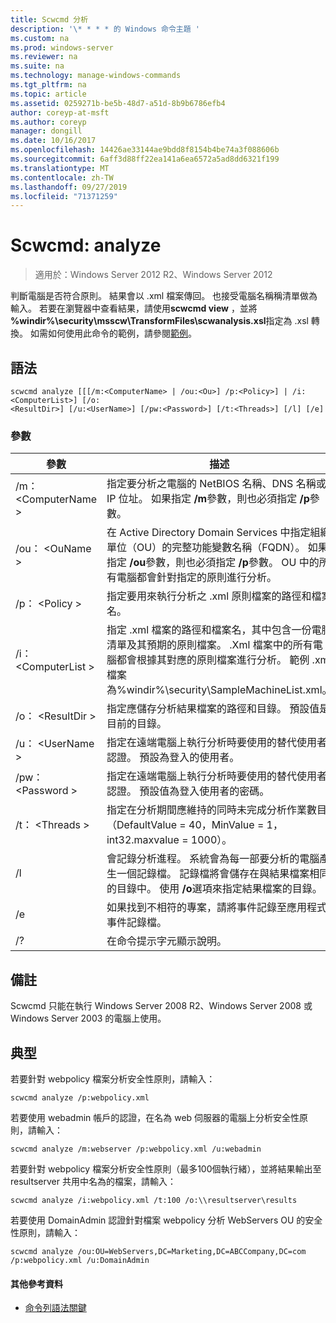 ```yaml
---
title: Scwcmd 分析
description: '\* * * * 的 Windows 命令主題 '
ms.custom: na
ms.prod: windows-server
ms.reviewer: na
ms.suite: na
ms.technology: manage-windows-commands
ms.tgt_pltfrm: na
ms.topic: article
ms.assetid: 0259271b-be5b-48d7-a51d-8b9b6786efb4
author: coreyp-at-msft
ms.author: coreyp
manager: dongill
ms.date: 10/16/2017
ms.openlocfilehash: 14426ae33144ae9bdd8f8154b4be74a3f088606b
ms.sourcegitcommit: 6aff3d88ff22ea141a6ea6572a5ad8dd6321f199
ms.translationtype: MT
ms.contentlocale: zh-TW
ms.lasthandoff: 09/27/2019
ms.locfileid: "71371259"
---
```

# <a name="scwcmd-analyze"></a>Scwcmd: analyze

> 適用於：Windows Server 2012 R2、Windows Server 2012

判斷電腦是否符合原則。 結果會以 .xml 檔案傳回。 也接受電腦名稱稱清單做為輸入。 若要在瀏覽器中查看結果，請使用**scwcmd view** ，並將 **%windir%\security\msscw\TransformFiles\scwanalysis.xsl**指定為 .xsl 轉換。 如需如何使用此命令的範例，請參閱[範例](#BKMK_Examples)。

## <a name="syntax"></a>語法

```
scwcmd analyze [[[/m:<ComputerName> | /ou:<Ou>] /p:<Policy>] | /i:<ComputerList>] [/o:
<ResultDir>] [/u:<UserName>] [/pw:<Password>] [/t:<Threads>] [/l] [/e]
```

### <a name="parameters"></a>參數

|參數|描述|
|---------|-----------|
|/m： \<ComputerName >|指定要分析之電腦的 NetBIOS 名稱、DNS 名稱或 IP 位址。 如果指定 **/m**參數，則也必須指定 **/p**參數。|
|/ou： \<OuName >|在 Active Directory Domain Services 中指定組織單位（OU）的完整功能變數名稱（FQDN）。 如果指定 **/ou**參數，則也必須指定 **/p**參數。 OU 中的所有電腦都會針對指定的原則進行分析。|
|/p： \<Policy >|指定要用來執行分析之 .xml 原則檔案的路徑和檔案名。|
|/i： \<ComputerList >|指定 .xml 檔案的路徑和檔案名，其中包含一份電腦清單及其預期的原則檔案。 .Xml 檔案中的所有電腦都會根據其對應的原則檔案進行分析。 範例 .xml 檔案為%windir%\security\SampleMachineList.xml。|
|/o： \<ResultDir >|指定應儲存分析結果檔案的路徑和目錄。 預設值是目前的目錄。|
|/u： \<UserName >|指定在遠端電腦上執行分析時要使用的替代使用者認證。 預設為登入的使用者。|
|/pw： \<Password >|指定在遠端電腦上執行分析時要使用的替代使用者認證。 預設值為登入使用者的密碼。|
|/t： \<Threads >|指定在分析期間應維持的同時未完成分析作業數目（DefaultValue = 40，MinValue = 1，int32.maxvalue = 1000）。|
|/l|會記錄分析進程。 系統會為每一部要分析的電腦產生一個記錄檔。 記錄檔將會儲存在與結果檔案相同的目錄中。 使用 **/o**選項來指定結果檔案的目錄。|
|/e|如果找到不相符的專案，請將事件記錄至應用程式事件記錄檔。|
|/?|在命令提示字元顯示說明。|

## <a name="remarks"></a>備註

Scwcmd 只能在執行 Windows Server 2008 R2、Windows Server 2008 或 Windows Server 2003 的電腦上使用。

## <a name="BKMK_Examples"></a>典型

若要針對 webpolicy 檔案分析安全性原則，請輸入：
```
scwcmd analyze /p:webpolicy.xml

```
若要使用 webadmin 帳戶的認證，在名為 web 伺服器的電腦上分析安全性原則，請輸入：
```
scwcmd analyze /m:webserver /p:webpolicy.xml /u:webadmin

```
若要針對 webpolicy 檔案分析安全性原則（最多100個執行緒），並將結果輸出至 resultserver 共用中名為的檔案，請輸入：
```
scwcmd analyze /i:webpolicy.xml /t:100 /o:\\resultserver\results

```
若要使用 DomainAdmin 認證針對檔案 webpolicy 分析 WebServers OU 的安全性原則，請輸入：
```
scwcmd analyze /ou:OU=WebServers,DC=Marketing,DC=ABCCompany,DC=com /p:webpolicy.xml /u:DomainAdmin
```

#### <a name="additional-references"></a>其他參考資料

-   [命令列語法關鍵](command-line-syntax-key.md)